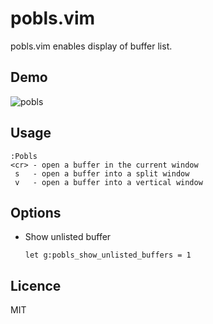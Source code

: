 # pobls.vim
pobls.vim enables display of buffer list.

## Demo
![pobls](https://user-images.githubusercontent.com/58209438/114305090-9450ba80-9b11-11eb-8a9e-0978f6779d3b.gif)

## Usage

```
:Pobls
<cr> - open a buffer in the current window
 s   - open a buffer into a split window
 v   - open a buffer into a vertical window
```

## Options
- Show unlisted buffer
  ```vim
  let g:pobls_show_unlisted_buffers = 1 
  ```

## Licence
MIT
